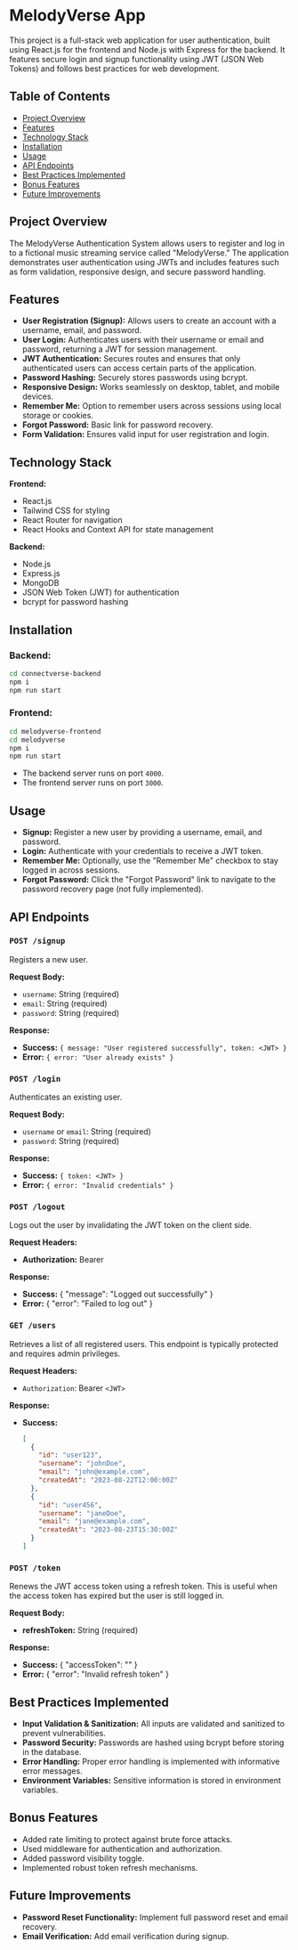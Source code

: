 
# MelodyVerse App

This project is a full-stack web application for user authentication, built using React.js for the frontend and Node.js with Express for the backend. It features secure login and signup functionality using JWT (JSON Web Tokens) and follows best practices for web development.

## Table of Contents

- [Project Overview](#project-overview)
- [Features](#features)
- [Technology Stack](#technology-stack)
- [Installation](#installation)
- [Usage](#usage)
- [API Endpoints](#api-endpoints)
- [Best Practices Implemented](#best-practices-implemented)
- [Bonus Features](#bonus-features)
- [Future Improvements](#future-improvements)

## Project Overview

The MelodyVerse Authentication System allows users to register and log in to a fictional music streaming service called "MelodyVerse." The application demonstrates user authentication using JWTs and includes features such as form validation, responsive design, and secure password handling.

## Features

- **User Registration (Signup):** Allows users to create an account with a username, email, and password.
- **User Login:** Authenticates users with their username or email and password, returning a JWT for session management.
- **JWT Authentication:** Secures routes and ensures that only authenticated users can access certain parts of the application.
- **Password Hashing:** Securely stores passwords using bcrypt.
- **Responsive Design:** Works seamlessly on desktop, tablet, and mobile devices.
- **Remember Me:** Option to remember users across sessions using local storage or cookies.
- **Forgot Password:** Basic link for password recovery.
- **Form Validation:** Ensures valid input for user registration and login.

## Technology Stack

**Frontend:**

- React.js
- Tailwind CSS for styling
- React Router for navigation
- React Hooks and Context API for state management

**Backend:**

- Node.js
- Express.js
- MongoDB
- JSON Web Token (JWT) for authentication
- bcrypt for password hashing

## Installation

### Backend:

```bash
cd connectverse-backend
npm i
npm run start
```

### Frontend:

```bash
cd melodyverse-frontend
cd melodyverse
npm i
npm run start
```

- The backend server runs on port `4000`.
- The frontend server runs on port `3000`.

## Usage

- **Signup:** Register a new user by providing a username, email, and password.
- **Login:** Authenticate with your credentials to receive a JWT token.
- **Remember Me:** Optionally, use the "Remember Me" checkbox to stay logged in across sessions.
- **Forgot Password:** Click the "Forgot Password" link to navigate to the password recovery page (not fully implemented).

## API Endpoints

### `POST /signup`

Registers a new user.

**Request Body:**

- `username`: String (required)
- `email`: String (required)
- `password`: String (required)

**Response:**

- **Success:** `{ message: "User registered successfully", token: <JWT> }`
- **Error:** `{ error: "User already exists" }`

### `POST /login`

Authenticates an existing user.

**Request Body:**

- `username` or `email`: String (required)
- `password`: String (required)

**Response:**

- **Success:** `{ token: <JWT> }`
- **Error:** `{ error: "Invalid credentials" }`

### `POST /logout`
Logs out the user by invalidating the JWT token on the client side.

**Request Headers:**

- **Authorization:** Bearer <JWT>

**Response:**

- **Success:** { "message": "Logged out successfully" }
 - **Error:** { "error": "Failed to log out" }

### `GET /users`
Retrieves a list of all registered users. This endpoint is typically protected and requires admin privileges.

**Request Headers:**

- `Authorization`: Bearer `<JWT>`

**Response:**

- **Success:**
  ```json
  [
    {
      "id": "user123",
      "username": "johnDoe",
      "email": "john@example.com",
      "createdAt": "2023-08-22T12:00:00Z"
    },
    {
      "id": "user456",
      "username": "janeDoe",
      "email": "jane@example.com",
      "createdAt": "2023-08-23T15:30:00Z"
    }
  ]

### `POST /token`
Renews the JWT access token using a refresh token. This is useful when the access token has expired but the user is still logged in.

**Request Body:**

- **refreshToken:** String (required)

**Response:**

- **Success:** { "accessToken": "<NewJWT>" }
- **Error:** { "error": "Invalid refresh token" }


## Best Practices Implemented

- **Input Validation & Sanitization:** All inputs are validated and sanitized to prevent vulnerabilities.
- **Password Security:** Passwords are hashed using bcrypt before storing in the database.
- **Error Handling:** Proper error handling is implemented with informative error messages.
- **Environment Variables:** Sensitive information is stored in environment variables.

## Bonus Features

- Added rate limiting to protect against brute force attacks.
- Used middleware for authentication and authorization.
- Added password visibility toggle.
- Implemented robust token refresh mechanisms.

## Future Improvements

- **Password Reset Functionality:** Implement full password reset and email recovery.
- **Email Verification:** Add email verification during signup.
